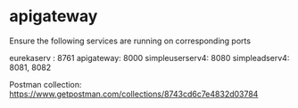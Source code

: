 # apigateway

Ensure the following services are running on corresponding ports

eurekaserv : 8761
apigateway: 8000
simpleuserserv4: 8080
simpleadserv4: 8081, 8082

Postman collection: https://www.getpostman.com/collections/8743cd6c7e4832d03784